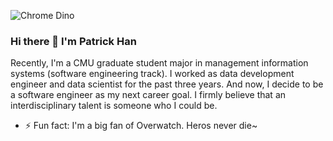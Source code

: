 ![Chrome Dino](https://mir-s3-cdn-cf.behance.net/project_modules/max_1200/4ff07986208593.5d9a654e92f36.gif)

### Hi there 👋  I'm Patrick Han

<!--[![HitCount](http://hits.dwyl.com/PatrickPro2/{project}.svg)](http://hits.dwyl.com/PatrickPro2/{project})-->

<!--
**PatrickPro2/PatrickPro2** is a ✨ _special_ ✨ repository because its `README.md` (this file) appears on your GitHub profile.
-->


Recently, I'm a CMU graduate student major in management information systems (software engineering track). I worked as data development engineer and data scientist for the past three years. And now, I decide to be a software engineer as my next career goal. I firmly believe that an interdisciplinary talent is someone who I could be.


- ⚡ Fun fact: I'm a big fan of Overwatch. Heros never die~
<!-- - 🔭 
- 🌱
-->
